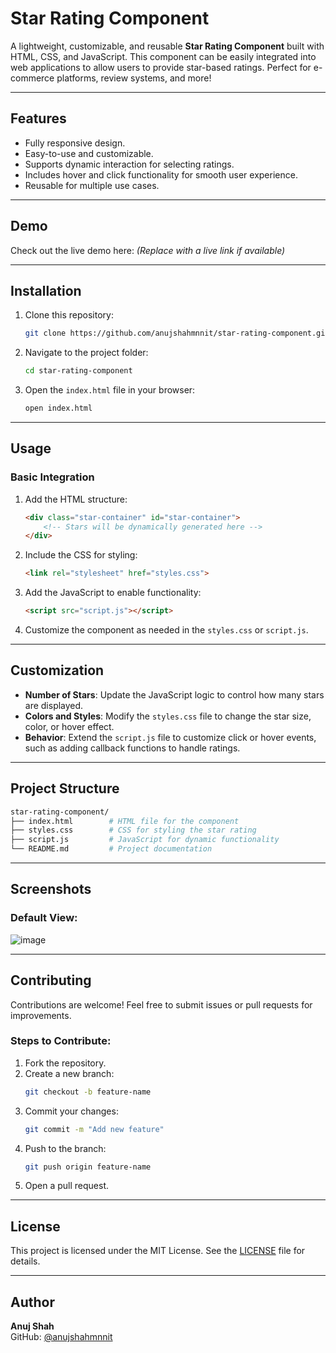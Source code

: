 
# Star Rating Component

A lightweight, customizable, and reusable **Star Rating Component** built with HTML, CSS, and JavaScript. This component can be easily integrated into web applications to allow users to provide star-based ratings. Perfect for e-commerce platforms, review systems, and more!

---

## Features

- Fully responsive design.
- Easy-to-use and customizable.
- Supports dynamic interaction for selecting ratings.
- Includes hover and click functionality for smooth user experience.
- Reusable for multiple use cases.

---

## Demo

Check out the live demo here: [](#) *(Replace with a live link if available)*

---

## Installation

1. Clone this repository:
   ```bash
   git clone https://github.com/anujshahmnnit/star-rating-component.git
   ```
2. Navigate to the project folder:
   ```bash
   cd star-rating-component
   ```
3. Open the `index.html` file in your browser:
   ```bash
   open index.html
   ```

---

## Usage

### Basic Integration

1. Add the HTML structure:
   ```html
   <div class="star-container" id="star-container">
       <!-- Stars will be dynamically generated here -->
   </div>
   ```

2. Include the CSS for styling:
   ```html
   <link rel="stylesheet" href="styles.css">
   ```

3. Add the JavaScript to enable functionality:
   ```html
   <script src="script.js"></script>
   ```

4. Customize the component as needed in the `styles.css` or `script.js`.

---

## Customization

- **Number of Stars**: Update the JavaScript logic to control how many stars are displayed.
- **Colors and Styles**: Modify the `styles.css` file to change the star size, color, or hover effect.
- **Behavior**: Extend the `script.js` file to customize click or hover events, such as adding callback functions to handle ratings.

---

## Project Structure

```bash
star-rating-component/
├── index.html        # HTML file for the component
├── styles.css        # CSS for styling the star rating
├── script.js         # JavaScript for dynamic functionality
└── README.md         # Project documentation
```

---

## Screenshots

### Default View:
![image](https://github.com/user-attachments/assets/635e8a41-cfd1-49c0-aec8-338ef3e783c3)


---

## Contributing

Contributions are welcome! Feel free to submit issues or pull requests for improvements.

### Steps to Contribute:
1. Fork the repository.
2. Create a new branch:
   ```bash
   git checkout -b feature-name
   ```
3. Commit your changes:
   ```bash
   git commit -m "Add new feature"
   ```
4. Push to the branch:
   ```bash
   git push origin feature-name
   ```
5. Open a pull request.

---

## License

This project is licensed under the MIT License. See the [LICENSE](LICENSE) file for details.

---

## Author

**Anuj Shah**  
GitHub: [@anujshahmnnit](https://github.com/anujshahmnnit)  
